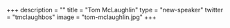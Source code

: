 +++
description = ""
title = "Tom McLaughlin"
type = "new-speaker"
twitter = "tmclaughbos"
image = "tom-mclaughlin.jpg"
+++